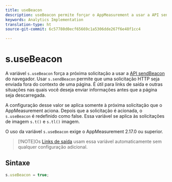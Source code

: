 ```yaml
---
title: useBeacon
description: useBeacon permite forçar o AppMeasurement a usar a API sendBeacon dos navegadores
keywords: Analytics Implementation
translation-type: ht
source-git-commit: 6c57780d0ecf65669c1a5306dde267f6e48f1cc4

---
```



# s.useBeacon

A variável `s.useBeacon` força a próxima solicitação a usar a [API sendBeacon](https://developer.mozilla.org/pt-BR/docs/Web/API/Navigator/sendBeacon) do navegador. Usar `s.sendBeacon` permite que uma solicitação HTTP seja enviada fora do contexto de uma página. É útil para links de saída e outras situações nas quais você deseja enviar informações antes que a página seja descarregada.

A configuração desse valor se aplica somente à próxima solicitação que o AppMeasurement aciona. Depois que a solicitação é acionada, o `s.useBeacon` é redefinido como false. Essa variável se aplica às solicitações de imagem `s.t()` e `s.tl()` imagem.

O uso da variável `s.useBeacon` exige o AppMeasurement 2.17.0 ou superior.

> [!NOTE]Os [Links de saída](s-linktrackvars.md) usam essa variável automaticamente sem qualquer configuração adicional.

## Sintaxe

```js
s.useBeacon = true;
```
